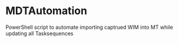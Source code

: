 # MDTAutomation
PowerShell script to automate importing captrued WIM into MT while updating all Tasksequences
